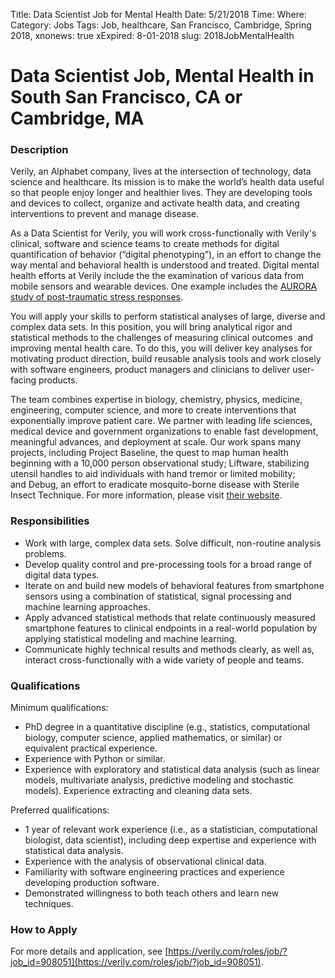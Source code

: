 Title: Data Scientist Job for Mental Health
Date: 5/21/2018
Time:
Where: 
Category: Jobs
Tags: Job, healthcare, San Francisco, Cambridge,  Spring 2018,
xnonews: true
xExpired: 8-01-2018
slug: 2018JobMentalHealth

# Data Scientist Job, Mental Health in South San Francisco, CA or Cambridge, MA

### Description

Verily, an Alphabet company, lives at the intersection of technology, data science and healthcare. Its mission is to make the world’s health data useful so that people enjoy longer and healthier lives. They are developing tools and devices to collect, organize and activate health data, and creating interventions to prevent and manage disease.

As a Data Scientist for Verily, you will work cross-functionally with Verily's clinical, software and science teams to create methods for digital quantification of behavior (“digital phenotyping”), in an effort to change the way mental and behavioral health is understood and treated. Digital mental health efforts at Verily include the the examination of various data from mobile sensors and wearable devices. One example includes the [AURORA study of post-traumatic stress responses](https://blog.verily.com/2017/07/researching-post-traumatic-conditions.html).

You will apply your skills to perform statistical analyses of large, diverse and complex data sets. In this position, you will bring analytical rigor and statistical methods to the challenges of measuring clinical outcomes  and improving mental health care. To do this, you will deliver key analyses for motivating product direction, build reusable analysis tools and work closely with software engineers, product managers and clinicians to deliver user-facing products.

The team combines expertise in biology, chemistry, physics, medicine, engineering, computer science, and more to create interventions that exponentially improve patient care. We partner with leading life sciences, medical device and government organizations to enable fast development, meaningful advances, and deployment at scale. Our work spans many projects, including Project Baseline, the quest to map human health beginning with a 10,000 person observational study; Liftware, stabilizing utensil handles to aid individuals with hand tremor or limited mobility; and Debug, an effort to eradicate mosquito-borne disease with Sterile Insect Technique. For more information, please visit [their website](https://www.verily.com/).

### Responsibilities

* Work with large, complex data sets. Solve difficult, non-routine analysis problems.
* Develop quality control and pre-processing tools for a broad range of digital data types.
* Iterate on and build new models of behavioral features from smartphone sensors using a combination of statistical, signal processing and machine learning approaches.
* Apply advanced statistical methods that relate continuously measured smartphone features to clinical endpoints in a real-world population by applying statistical modeling and machine learning.
* Communicate highly technical results and methods clearly, as well as, interact cross-functionally with a wide variety of people and teams.

### Qualifications

Minimum qualifications: 

* PhD degree in a quantitative discipline (e.g., statistics, computational biology, computer science, applied mathematics, or similar) or equivalent practical experience.
* Experience with Python or similar.
* Experience with exploratory and statistical data analysis (such as linear models, multivariate analysis, predictive modeling and stochastic models). Experience extracting and cleaning data sets.

Preferred qualifications: 

* 1 year of relevant work experience (i.e., as a statistician, computational biologist, data scientist), including deep expertise and experience with statistical data analysis.
* Experience with the analysis of observational clinical data.
* Familiarity with software engineering practices and experience developing production software.
* Demonstrated willingness to both teach others and learn new techniques.

### How to Apply

For more details and application, see [https://verily.com/roles/job/?job_id=908051](https://verily.com/roles/job/?job_id=908051). 